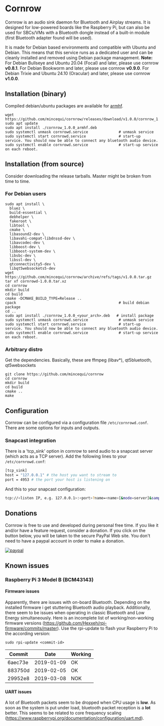 # Cornrow

Cornrow is an audio sink daemon for Bluetooth and Airplay streams. It is designed for low-powered boards like the Raspberry Pi, but can also be used for SBCs/VMs with a Bluetooth dongle instead of a built-in module (first Bluetooth adapter found will be used).

It is made for Debian based environments and compatible with Ubuntu and Debian. This means that this service runs as a dedicated user and can be cleanly installed and removed using Debian package management.
**Note:**
For Debian Bullseye and Ubuntu 20.04 (Focal) and later, please use cornrow **v0.8.1**.
For Debian Bookworm and later, please use cornrow **v0.9.0**.
For Debian Trixie and Ubuntu 24.10 (Oracular) and later, please use cornrow **v1.0.0**.

## Installation (binary)
Compiled debian/ubuntu packages are available for [armhf](https://github.com/mincequi/cornrow/releases/download/v1.0.0/cornrow_1.0.0_armhf.deb).

```
wget https://github.com/mincequi/cornrow/releases/download/v1.0.0/cornrow_1.0.0_armhf.deb
sudo apt update
sudo apt install ./cornrow_1.0.0_armhf.deb
sudo systemctl unmask cornrowd.service              # unmask service
sudo systemctl start cornrowd.service               # start-up service. You should now be able to connect any bluetooth audio device.
sudo systemctl enable cornrowd.service              # start-up service on each reboot.
```

## Installation (from source)
Consider downloading the release tarballs. Master might be broken from time to time.

### For Debian users
```
sudo apt install \
  bluez \
  build-essential \
  debhelper \
  fakeroot \
  libtool \
  cmake \
  libasound2-dev \
  libavahi-compat-libdnssd-dev \
  libavcodec-dev \
  libboost-dev \
  libboost-system-dev \
  libsbc-dev \
  libssl-dev \
  qtconnectivity5-dev \
  libqt5websockets5-dev
wget https://github.com/mincequi/cornrow/archive/refs/tags/v1.0.0.tar.gz
tar xf cornrowd-1.0.0.tar.xz
cd cornrow
mkdir build
cd build
cmake -DCMAKE_BUILD_TYPE=Release ..
cpack                                               # build debian package
cd ..
sudo apt install ./cornrow_1.0.0_<your_arch>.deb   # install package
sudo systemctl unmask cornrowd.service              # unmask service
sudo systemctl start cornrowd.service               # start-up service. You should now be able to connect any bluetooth audio device.
sudo systemctl enable cornrowd.service              # start-up service on each reboot.
```

### Arbitrary distro
Get the dependencies. Basically, these are ffmpeg (libav*), qt5bluetooth, qt5websockets
```
git clone https://github.com/mincequi/cornrow
cd cornrow
mkdir build
cd build
cmake ..
make
```

## Configuration
Cornrow can be configured via a configuration file `/etc/cornrowd.conf`. There are some options for inputs and outputs.

### Snapcast integration
There is a 'tcp_sink' option in cornrow to send audio to a snapcast server (which acts as a TCP server).
Add the following lines to your `/etc/cornrowd.conf`:
```sh
[tcp_sink]
host = "127.0.0.1" # the host you want to stream to
port = 4953 # the port your host is listening on
```
And this to your snapcast configuration:
```sh
tcp://<listen IP, e.g. 127.0.0.1>:<port>?name=<name>[&mode=server]&sampleformat=44100:16:2
```

## Donations
Cornrow is free to use and developed during personal free time. If you like it and/or have a feature request, consider a donation. If you click on the button below, you will be taken to the secure PayPal Web site. You don't need to have a paypal account in order to make a donation.

[![paypal](https://www.paypalobjects.com/en_US/DK/i/btn/btn_donateCC_LG.gif)](https://www.paypal.com/cgi-bin/webscr?cmd=_s-xclick&hosted_button_id=22P2UZ4H6Z8FS)

## Known issues
### Raspberry Pi 3 Model B (BCM43143)
#### Firmware issues
Apparently, there are issues with on-board Bluetooth. Depending on the installed firmware i get stuttering Bluetooth audio playback. Additionally, there seem to be issues when operating in classic Bluetooth and Low Energy simultaneously.
Here is an incomplete list of working/non-working firmware versions (https://github.com/Hexxeh/rpi-firmware/commits/master). Use the rpi-update to flash your Raspberry Pi to the according version:
```shell
sudo rpi-update <commit-id>
```
Commit | Date | Working
--- | --- | ---
6aec73e | 2019-01-09 | OK
883750d | 2019-02-05 | OK
29952e8 | 2019-03-08 | NOK

#### UART issues
A lot of Bluetooth packets seem to be dropped when CPU usage is **low**. As soon as the system is put under load, bluetooth packet reception is a **lot** better. This seems to be related to core frequency scaling (https://www.raspberrypi.org/documentation/configuration/uart.md).
